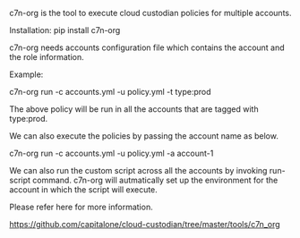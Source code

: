 c7n-org is the tool to execute cloud custodian policies for multiple accounts.


Installation:  pip install c7n-org

c7n-org needs accounts configuration file which contains the account and the role information.

Example:

c7n-org run -c accounts.yml -u policy.yml -t type:prod

The above policy will be run in all the accounts that are tagged with type:prod.

We can also execute the policies by passing the account name as below.

c7n-org run -c accounts.yml -u policy.yml -a account-1

We can also run the custom script across all the accounts by invoking run-script command. c7n-org will autmatically set up the environment for the account in which the script will execute.

Please refer here for more information.

https://github.com/capitalone/cloud-custodian/tree/master/tools/c7n_org
